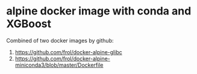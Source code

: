 # alpine docker image with conda and XGBoost
Combined of two docker images by github:
1. https://github.com/frol/docker-alpine-glibc
2. https://github.com/frol/docker-alpine-miniconda3/blob/master/Dockerfile
